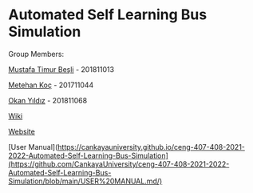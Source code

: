 # Automated Self Learning Bus Simulation

Group Members:

[Mustafa Timur Beşli](https://github.com/timurbesli) - 201811013

[Metehan Koç](https://github.com/metehankoc) - 201711044

[Okan Yıldız](https://github.com/StaRan17) - 201811068



[Wiki](https://github.com/CankayaUniversity/ceng-407-408-2021-2022-Automated-Self-Learning-Bus-Simulation/wiki) 

[Website](https://cankayauniversity.github.io/ceng-407-408-2021-2022-Automated-Self-Learning-Bus-Simulation/)


[User Manual](https://cankayauniversity.github.io/ceng-407-408-2021-2022-Automated-Self-Learning-Bus-Simulation](https://github.com/CankayaUniversity/ceng-407-408-2021-2022-Automated-Self-Learning-Bus-Simulation/blob/main/USER%20MANUAL.md/)
